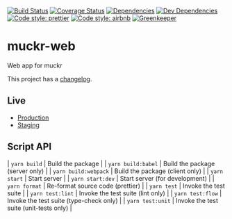 [![Build Status](https://img.shields.io/travis/cjolowicz/muckr-web.svg?style=flat-square)](https://travis-ci.org/cjolowicz/muckr-web)
[![Coverage Status](https://img.shields.io/coveralls/cjolowicz/muckr-web.svg?style=flat-square)](https://coveralls.io/github/cjolowicz/muckr-web?branch=master)
[![Dependencies](https://img.shields.io/david/cjolowicz/muckr-web.svg?style=flat-square)](https://david-dm.org/cjolowicz/muckr-web)
[![Dev Dependencies](https://img.shields.io/david/dev/cjolowicz/muckr-web.svg?style=flat-square)](https://david-dm.org/cjolowicz/muckr-web?type=dev)
[![Code style: prettier](https://img.shields.io/badge/code_style-prettier-ff69b4.svg?style=flat-square)](https://github.com/prettier/prettier)
[![Code style: airbnb](https://img.shields.io/badge/code%20style-airbnb-brightgreen.svg?style=flat-square)](https://github.com/airbnb/javascript)
[![Greenkeeper](https://badges.greenkeeper.io/cjolowicz/muckr-web.svg?style=flat-square)](https://greenkeeper.io/)

# muckr-web
Web app for muckr

This project has a [changelog](CHANGELOG.md).

## Live

- [Production](http://muckr-web-production.herokuapp.com)
- [Staging](http://muckr-web-staging.herokuapp.com)

## Script API

| `yarn build` | Build the package |
| `yarn build:babel` | Build the package (server only) |
| `yarn build:webpack` | Build the package (client only) |
| `yarn start` | Start server |
| `yarn start:dev` | Start server (for development) |
| `yarn format` | Re-format source code (prettier) |
| `yarn test` | Invoke the test suite |
| `yarn test:lint` | Invoke the test suite (lint only) |
| `yarn test:flow` | Invoke the test suite (type-check only) |
| `yarn test:unit` | Invoke the test suite (unit-tests only) |
